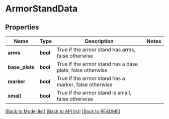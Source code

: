# ArmorStandData

## Properties
Name | Type | Description | Notes
------------ | ------------- | ------------- | -------------
**arms** | **bool** | True if the armor stand has arms, false otherwise | 
**base_plate** | **bool** | True if the armor stand has a base plate, false otherwise | 
**marker** | **bool** | True if the armor stand has a marker, false otherwise | 
**small** | **bool** | True if the armor stand is small, false otherwise | 

[[Back to Model list]](../README.md#documentation-for-models) [[Back to API list]](../README.md#documentation-for-api-endpoints) [[Back to README]](../README.md)


